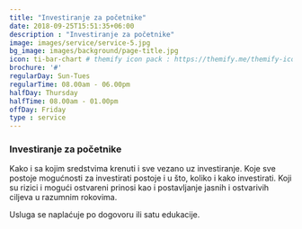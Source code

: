 ```yaml
---
title: "Investiranje za početnike"
date: 2018-09-25T15:51:35+06:00
description : "Investiranje za početnike"
image: images/service/service-5.jpg
bg_image: images/background/page-title.jpg
icon: ti-bar-chart # themify icon pack : https://themify.me/themify-icons
brochure: '#'
regularDay: Sun-Tues
regularTime: 08.00am - 06.00pm
halfDay: Thursday
halfTime: 08.00am - 01.00pm
offDay: Friday
type : service
---
```


### Investiranje za početnike

Kako i sa kojim sredstvima krenuti i sve vezano uz investiranje. Koje sve postoje mogućnosti za investirati postoje i u što, koliko i kako investirati. Koji su rizici i mogući ostvareni prinosi kao i postavljanje jasnih i ostvarivih ciljeva u razumnim rokovima.

Usluga se naplaćuje po dogovoru ili satu edukacije.
